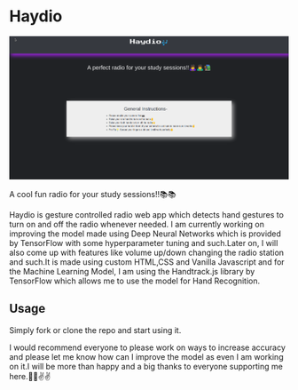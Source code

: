 # **Haydio**

![alt-text](haydio-pic.png)

A cool fun radio for your study sessions!!📚📚


Haydio is gesture controlled radio web app which detects hand gestures to turn on and off the radio whenever needed. I am currently working on improving the model made using Deep Neural Networks which is provided by TensorFlow with some hyperparameter tuning and such.Later on, I will also come up with features like volume up/down changing the radio station and such.It is made using custom HTML,CSS and Vanilla Javascript and for the Machine Learning Model, I am using the Handtrack.js library by TensorFlow which allows me to use the model for Hand Recognition.


## **Usage**

Simply fork or clone the repo and start using it.

I would recommend everyone to please work on ways to increase accuracy and please let me know how can I improve the model as even I am working on it.I will be more than happy and a big thanks to everyone supporting me here.🤝🤝✌️✌️
